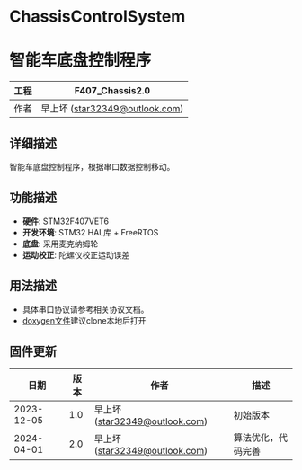 # ChassisControlSystem
# 智能车底盘控制程序

| 工程                     | F407_Chassis2.0                    |
|--------------------------|-------------------------------------|
| 作者                     | 早上坏 (star32349@outlook.com)     |

## 详细描述
智能车底盘控制程序，根据串口数据控制移动。

## 功能描述
- **硬件**: STM32F407VET6
- **开发环境**: STM32 HAL库 + FreeRTOS
- **底盘**: 采用麦克纳姆轮
- **运动校正**: 陀螺仪校正运动误差

## 用法描述
- 具体串口协议请参考相关协议文档。
- [doxygen文件](http://htmlpreview.github.io/?https://github.com/NGC2237plus/ChassisControlSystem/blob/main/app/html/index.html)建议clone本地后打开

## 固件更新

| 日期        | 版本 | 作者                             | 描述                   |
|-------------|------|----------------------------------|------------------------|
| 2023-12-05  | 1.0  | 早上坏 (star32349@outlook.com)  | 初始版本               |
| 2024-04-01  | 2.0  | 早上坏 (star32349@outlook.com)  | 算法优化，代码完善     |

